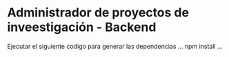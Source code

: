 # Administrador de proyectos de inveestigación - Backend

Ejecutar el siguiente codigo para generar las dependencias
...
npm install
...
